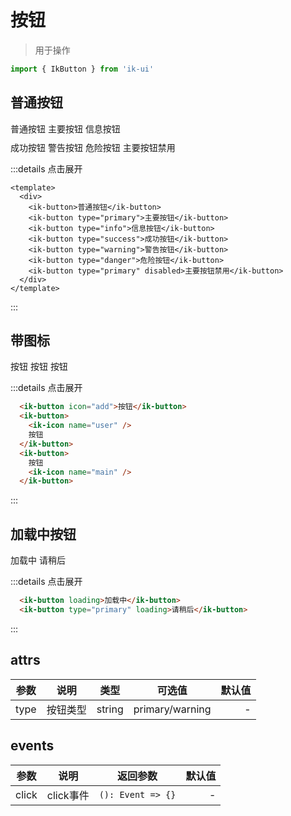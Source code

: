# 按钮
> 用于操作
```javascript
import { IkButton } from 'ik-ui'
```

## 普通按钮

<div class="flex">
  <ik-button>普通按钮</ik-button>
  <ik-button type="primary">主要按钮</ik-button>
  <ik-button type="info">信息按钮</ik-button>
</div>
<div class="flex" style="margin-top: 10px">
  <ik-button type="success">成功按钮</ik-button>
  <ik-button type="warning">警告按钮</ik-button>
  <ik-button type="danger">危险按钮</ik-button>
  <ik-button type="primary" disabled>主要按钮禁用</ik-button>
</div>

:::details 点击展开
```vue
<template>
  <div>
    <ik-button>普通按钮</ik-button>
    <ik-button type="primary">主要按钮</ik-button>
    <ik-button type="info">信息按钮</ik-button>
    <ik-button type="success">成功按钮</ik-button>
    <ik-button type="warning">警告按钮</ik-button>
    <ik-button type="danger">危险按钮</ik-button>
    <ik-button type="primary" disabled>主要按钮禁用</ik-button>
  </div>
</template>
```
:::

## 带图标

<div class="flex">
  <ik-button icon="add">按钮</ik-button>
  <ik-button>
    <ik-icon name="user" />
    按钮
  </ik-button>
  <ik-button type="primary">
    按钮
    <ik-icon color="#ffffff" name="main" />
  </ik-button>
</div>

:::details 点击展开
```html
  <ik-button icon="add">按钮</ik-button>
  <ik-button>
    <ik-icon name="user" />
    按钮
  </ik-button>
  <ik-button>
    按钮
    <ik-icon name="main" />
  </ik-button>
```
:::

## 加载中按钮

<div>
  <ik-button loading>加载中</ik-button>
  <ik-button type="primary" loading>请稍后</ik-button>
</div>

:::details 点击展开
```html
  <ik-button loading>加载中</ik-button>
  <ik-button type="primary" loading>请稍后</ik-button>
```
:::

## attrs
|   参数   |  说明   |  类型   |  可选值   |  默认值  |
|----------|:-------:|:------:|:---------:|--------:|
| type     | 按钮类型 | string | primary/warning | - |

## events

|   参数   |  说明   |  返回参数   |  默认值  |
|----------|:-------:|:------:|--------:|
| click     | click事件 | `(): Event => {}` | - |
